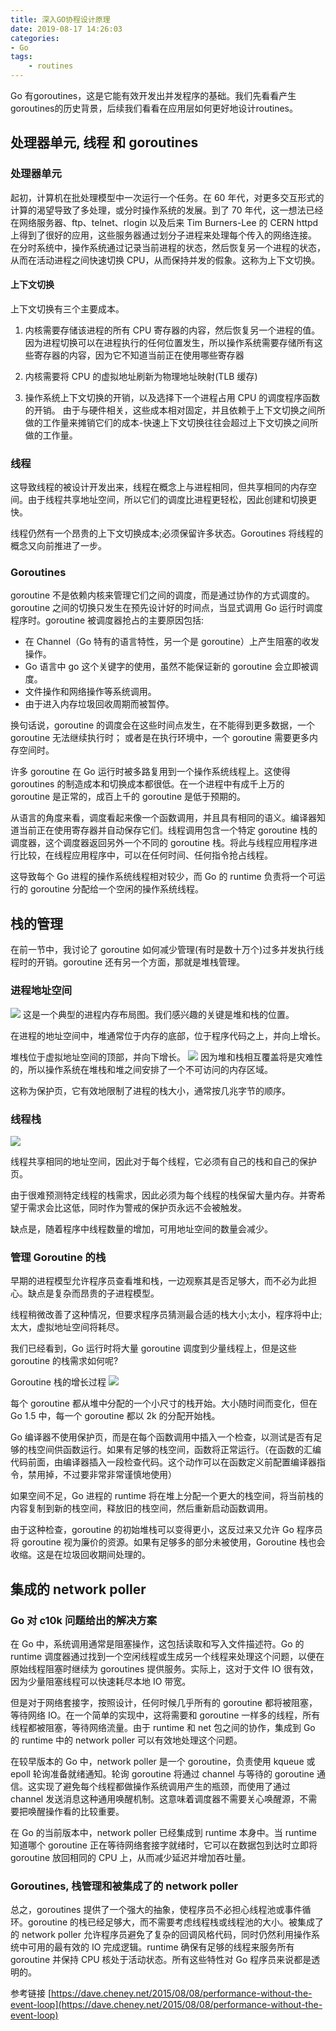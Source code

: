```yaml
---
title: 深入GO协程设计原理
date: 2019-08-17 14:26:03
categories: 
- Go
tags:
    - routines
---
```

Go 有goroutines，这是它能有效开发出并发程序的基础。我们先看看产生goroutines的历史背景，后续我们看看在应用层如何更好地设计routines。
<!-- more -->


## 处理器单元, 线程 和 goroutines
### 处理器单元
起初，计算机在批处理模型中一次运行一个任务。在 60 年代，对更多交互形式的计算的渴望导致了多处理，或分时操作系统的发展。到了 70 年代，这一想法已经在网络服务器、ftp、telnet、rlogin 以及后来 Tim Burners-Lee 的 CERN httpd 上得到了很好的应用，这些服务器通过划分子进程来处理每个传入的网络连接。
在分时系统中，操作系统通过记录当前进程的状态，然后恢复另一个进程的状态，从而在活动进程之间快速切换 CPU，从而保持并发的假象。这称为上下文切换。

#### 上下文切换 
上下文切换有三个主要成本。

1. 内核需要存储该进程的所有 CPU 寄存器的内容，然后恢复另一个进程的值。因为进程切换可以在进程执行的任何位置发生，所以操作系统需要存储所有这些寄存器的内容，因为它不知道当前正在使用哪些寄存器

2. 内核需要将 CPU 的虚拟地址刷新为物理地址映射(TLB 缓存)

3. 操作系统上下文切换的开销，以及选择下一个进程占用 CPU 的调度程序函数的开销。
由于与硬件相关，这些成本相对固定，并且依赖于上下文切换之间所做的工作量来摊销它们的成本-快速上下文切换往往会超过上下文切换之间所做的工作量。

### 线程

这导致线程的被设计开发出来，线程在概念上与进程相同，但共享相同的内存空间。由于线程共享地址空间，所以它们的调度比进程更轻松，因此创建和切换更快。

线程仍然有一个昂贵的上下文切换成本;必须保留许多状态。Goroutines 将线程的概念又向前推进了一步。

### Goroutines
goroutine 不是依赖内核来管理它们之间的调度，而是通过协作的方式调度的。goroutine 之间的切换只发生在预先设计好的时间点，当显式调用 Go 运行时调度程序时。goroutine 被调度器抢占的主要原因包括:

- 在 Channel（Go 特有的语言特性，另一个是 goroutine）上产生阻塞的收发操作。
- Go 语言中 go 这个关键字的使用，虽然不能保证新的 goroutine 会立即被调度。
- 文件操作和网络操作等系统调用。
- 由于进入内存垃圾回收周期而被暂停。

换句话说，goroutine 的调度会在这些时间点发生，在不能得到更多数据，一个 goroutine 无法继续执行时； 或者是在执行环境中，一个 goroutine 需要更多内存空间时。

许多 goroutine 在 Go 运行时被多路复用到一个操作系统线程上。这使得 goroutines 的制造成本和切换成本都很低。在一个进程中有成千上万的 goroutine 是正常的，成百上千的 goroutine 是低于预期的。

从语言的角度来看，调度看起来像一个函数调用，并且具有相同的语义。编译器知道当前正在使用寄存器并自动保存它们。线程调用包含一个特定 goroutine 栈的调度器，这个调度器返回另外一个不同的 goroutine 栈。将此与线程应用程序进行比较，在线程应用程序中，可以在任何时间、任何指令抢占线程。

这导致每个 Go 进程的操作系统线程相对较少，而 Go 的 runtime 负责将一个可运行的 goroutine 分配给一个空闲的操作系统线程。

## 栈的管理
在前一节中，我讨论了 goroutine 如何减少管理(有时是数十万个)过多并发执行线程时的开销。goroutine 还有另一个方面，那就是堆栈管理。

### 进程地址空间
![](/images/go-routines/process.png)
这是一个典型的进程内存布局图。我们感兴趣的关键是堆和栈的位置。

在进程的地址空间中，堆通常位于内存的底部，位于程序代码之上，并向上增长。

堆栈位于虚拟地址空间的顶部，并向下增长。
![](/images/go-routines/guard-page.png)
因为堆和栈相互覆盖将是灾难性的，所以操作系统在堆栈和堆之间安排了一个不可访问的内存区域。

这称为保护页，它有效地限制了进程的栈大小，通常按几兆字节的顺序。



### 线程栈
![](/images/go-routines/threads.png)

线程共享相同的地址空间，因此对于每个线程，它必须有自己的栈和自己的保护页。

由于很难预测特定线程的栈需求，因此必须为每个线程的栈保留大量内存。并寄希望于需求会比这低，同时作为警戒的保护页永远不会被触发。

缺点是，随着程序中线程数量的增加，可用地址空间的数量会减少。
### 管理 Goroutine 的栈
早期的进程模型允许程序员查看堆和栈，一边观察其是否足够大，而不必为此担心。缺点是复杂而昂贵的子进程模型。

线程稍微改善了这种情况，但要求程序员猜测最合适的栈大小;太小，程序将中止;太大，虚拟地址空间将耗尽。

我们已经看到，Go 运行时将大量 goroutine 调度到少量线程上，但是这些 goroutine 的栈需求如何呢?

Goroutine 栈的增长过程
![](/images/go-routines/stack-growth.png)

每个 goroutine 都从堆中分配的一个小尺寸的栈开始。大小随时间而变化，但在 Go 1.5 中，每一个 goroutine 都以 2k 的分配开始栈。

Go 编译器不使用保护页，而是在每个函数调用中插入一个检查，以测试是否有足够的栈空间供函数运行。如果有足够的栈空间，函数将正常运行。（在函数的汇编代码前面，由编译器插入一段检查代码。这个动作可以在函数定义前配置编译器指令，禁用掉，不过要非常非常谨慎地使用）

如果空间不足，Go 进程的 runtime 将在堆上分配一个更大的栈空间，将当前栈的内容复制到新的栈空间，释放旧的栈空间，然后重新启动函数调用。

由于这种检查，goroutine 的初始堆栈可以变得更小，这反过来又允许 Go 程序员将 goroutine 视为廉价的资源。如果有足够多的部分未被使用，Goroutine 栈也会收缩。这是在垃圾回收期间处理的。

## 集成的 network poller

### Go 对 c10k 问题给出的解决方案
在 Go 中，系统调用通常是阻塞操作，这包括读取和写入文件描述符。Go 的 runtime 调度器通过找到一个空闲线程或生成另一个线程来处理这个问题，以便在原始线程阻塞时继续为 goroutines 提供服务。实际上，这对于文件 IO 很有效，因为少量阻塞线程可以快速耗尽本地 IO 带宽。

但是对于网络套接字，按照设计，任何时候几乎所有的 goroutine 都将被阻塞，等待网络 IO。在一个简单的实现中，这将需要和 goroutine 一样多的线程，所有线程都被阻塞，等待网络流量。由于 runtime 和 net 包之间的协作，集成到 Go 的 runtime 中的 network poller 可以有效地处理这个问题。

在较早版本的 Go 中，network poller 是一个 goroutine，负责使用 kqueue 或 epoll 轮询准备就绪通知。轮询 goroutine 将通过 channel 与等待的 goroutine 通信。这实现了避免每个线程都做操作系统调用产生的瓶颈，而使用了通过 channel 发送消息这种通用唤醒机制。这意味着调度器不需要关心唤醒源，不需要把唤醒操作看的比较重要。

在 Go 的当前版本中，network poller 已经集成到 runtime 本身中。当 runtime 知道哪个 goroutine 正在等待网络套接字就绪时，它可以在数据包到达时立即将 goroutine 放回相同的 CPU 上，从而减少延迟并增加吞吐量。

### Goroutines, 栈管理和被集成了的 network poller
总之，goroutines 提供了一个强大的抽象，使程序员不必担心线程池或事件循环。goroutine 的栈已经足够大，而不需要考虑线程栈或线程池的大小。被集成了的 network poller 允许程序员避免了复杂的回调风格代码，同时仍然利用操作系统中可用的最有效的 IO 完成逻辑。runtime 确保有足够的线程来服务所有 goroutine 并保持 CPU 核处于活动状态。所有这些特性对 Go 程序员来说都是透明的。

参考链接
[https://dave.cheney.net/2015/08/08/performance-without-the-event-loop](https://dave.cheney.net/2015/08/08/performance-without-the-event-loop)
